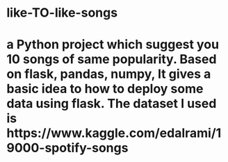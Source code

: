 # like-TO-like-songs
<h1>a Python project which suggest you 10 songs of same popularity. Based on flask, pandas, numpy, It gives a basic idea to how to deploy some data using flask. The dataset I used is https://www.kaggle.com/edalrami/19000-spotify-songs</h1?
